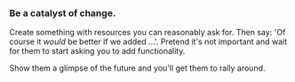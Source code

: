 ### Be a catalyst of change. 
Create something with resources you can reasonably ask for. Then say:
'Of course it _would_ be better if we added ...'. Pretend it's not
important and wait for them to start asking you to add functionality.

Show them a glimpse of the future and you'll get them to rally around.

